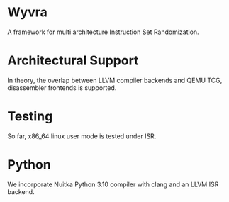Wyvra
=====

A framework for multi architecture Instruction Set Randomization.

Architectural Support
=====================
In theory, the overlap between LLVM compiler backends and QEMU TCG,
disassembler frontends is supported.

Testing
=======
So far, x86_64 linux user mode is tested under ISR.

Python
======
We incorporate Nuitka Python 3.10 compiler with clang and an LLVM ISR backend.


